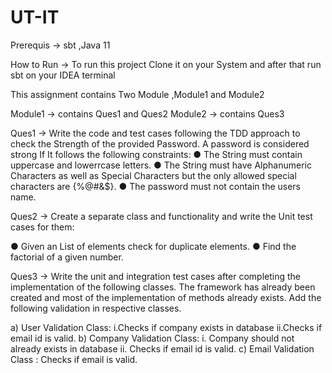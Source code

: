 # UT-IT

Prerequis -> sbt ,Java 11

How to Run ->
To run this project Clone it on your System and  after that run sbt on your IDEA terminal

This assignment contains Two Module  ,Module1 and Module2

Module1 -> contains Ques1 and Ques2
Module2 -> contains Ques3

Ques1 ->
Write the code and test cases following the TDD approach to check the
Strength of the provided Password. A password is considered strong If It
follows the following constraints:
  ● The String must contain uppercase and lowerrcase letters.
  ● The String must have Alphanumeric Characters as well as Special
    Characters but the only allowed special characters are {%@#&amp;$}.
  ● The password must not contain the users name.

Ques2 ->
Create a separate class and functionality and write the Unit test cases for
them:

● Given an List of elements check for duplicate elements.
● Find the factorial of a given number.

Ques3 -> 
Write the unit and integration test cases after completing the
implementation of the following classes. The framework has already been
created and most of the implementation of methods already exists. Add the
following validation in respective classes.

a) User Validation Class:
  i.Checks if company exists in database
  ii.Checks if email id is valid.
b) Company Validation Class:
  i. Company should not already exists in database
  ii. Checks if email id is valid.
c) Email Validation Class : Checks if email is valid.
